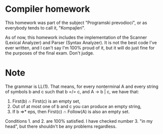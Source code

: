 # Compiler homework

This homework was part of the subject "Programski prevodioci",
or as everybody tends to call it, "Kompajleri".

As of now, this homework includes the implementation
of the Scanner (Lexical Analyzer) and Parser (Syntax Analyzer).
It is not the best code I've ever written, and I can't say
I'm 100% proud of it, but it will do just fine for the purposes
of the final exam. Don't judge.

# Note

The grammar is LL(1). That means, for every nonterminal A and 
every string  of symbols b and c such that b =/= c, and A -> b | c,
we have that:
1. First(b) ∩ First(c) is an empty set,
2. Out of at most one of b and c you can produce an empty string,
3. If b =>* eps, then First(c) ∩ Follow(A) is also an empty set.

Conditions 1. and 2. are 100% satisfied. I have checked number 3.
"in my head", but there shouldn't be any problems regardless.